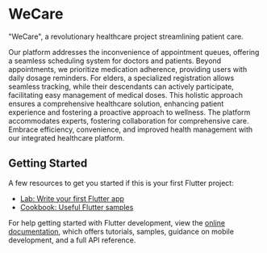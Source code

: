 # WeCare

"WeCare", a revolutionary healthcare project streamlining patient care.

Our platform addresses the inconvenience of appointment queues, offering a seamless scheduling system for doctors and patients. Beyond appointments, we prioritize medication adherence, providing users with daily dosage reminders. For elders, a specialized registration allows seamless tracking, while their descendants can actively participate, facilitating easy management of medical doses.
This holistic approach ensures a comprehensive healthcare solution, enhancing patient experience and fostering a proactive approach to wellness. The platform accommodates experts, fostering collaboration for comprehensive care. Embrace efficiency, convenience, and improved health management with our integrated healthcare platform.

## Getting Started
A few resources to get you started if this is your first Flutter project:

- [Lab: Write your first Flutter app](https://docs.flutter.dev/get-started/codelab)
- [Cookbook: Useful Flutter samples](https://docs.flutter.dev/cookbook)

For help getting started with Flutter development, view the
[online documentation](https://docs.flutter.dev/), which offers tutorials,
samples, guidance on mobile development, and a full API reference.
